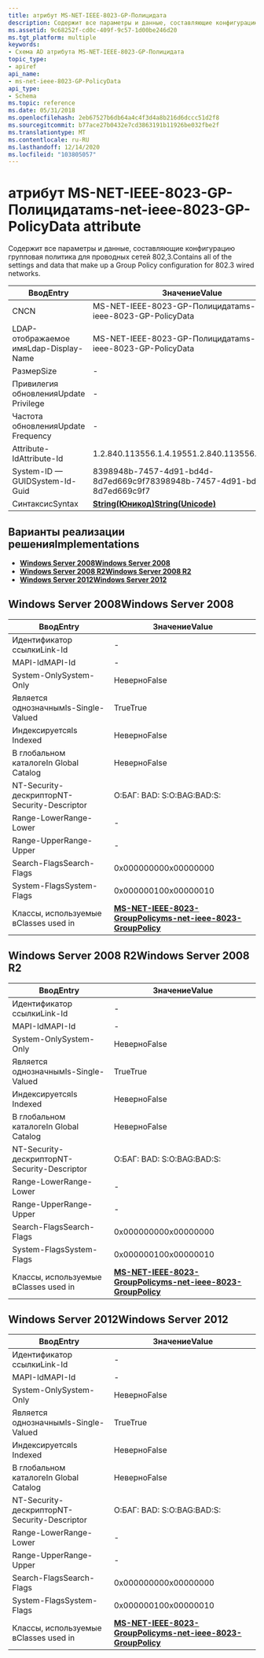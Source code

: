 ```yaml
---
title: атрибут MS-NET-IEEE-8023-GP-Полицидата
description: Содержит все параметры и данные, составляющие конфигурацию групповая политика для проводных сетей 802,3.
ms.assetid: 9c68252f-cd0c-409f-9c57-1d00be246d20
ms.tgt_platform: multiple
keywords:
- Схема AD атрибута MS-NET-IEEE-8023-GP-Полицидата
topic_type:
- apiref
api_name:
- ms-net-ieee-8023-GP-PolicyData
api_type:
- Schema
ms.topic: reference
ms.date: 05/31/2018
ms.openlocfilehash: 2eb67527b6db64a4c4f3d4a8b216d6dccc51d2f8
ms.sourcegitcommit: b77ace27b0432e7cd3863191b11926be032fbe2f
ms.translationtype: MT
ms.contentlocale: ru-RU
ms.lasthandoff: 12/14/2020
ms.locfileid: "103805057"
---
```

# <a name="ms-net-ieee-8023-gp-policydata-attribute"></a><span data-ttu-id="df87e-104">атрибут MS-NET-IEEE-8023-GP-Полицидата</span><span class="sxs-lookup"><span data-stu-id="df87e-104">ms-net-ieee-8023-GP-PolicyData attribute</span></span>

<span data-ttu-id="df87e-105">Содержит все параметры и данные, составляющие конфигурацию групповая политика для проводных сетей 802,3.</span><span class="sxs-lookup"><span data-stu-id="df87e-105">Contains all of the settings and data that make up a Group Policy configuration for 802.3 wired networks.</span></span>



| <span data-ttu-id="df87e-106">Ввод</span><span class="sxs-lookup"><span data-stu-id="df87e-106">Entry</span></span> | <span data-ttu-id="df87e-107">Значение</span><span class="sxs-lookup"><span data-stu-id="df87e-107">Value</span></span> |
|-------------------|---------------------------------------------|
| <span data-ttu-id="df87e-108">CN</span><span class="sxs-lookup"><span data-stu-id="df87e-108">CN</span></span>                | <span data-ttu-id="df87e-109">MS-NET-IEEE-8023-GP-Полицидата</span><span class="sxs-lookup"><span data-stu-id="df87e-109">ms-net-ieee-8023-GP-PolicyData</span></span>              |
| <span data-ttu-id="df87e-110">LDAP-отображаемое имя</span><span class="sxs-lookup"><span data-stu-id="df87e-110">Ldap-Display-Name</span></span> | <span data-ttu-id="df87e-111">MS-NET-IEEE-8023-GP-Полицидата</span><span class="sxs-lookup"><span data-stu-id="df87e-111">ms-net-ieee-8023-GP-PolicyData</span></span>              |
| <span data-ttu-id="df87e-112">Размер</span><span class="sxs-lookup"><span data-stu-id="df87e-112">Size</span></span>              | \-                                          |
| <span data-ttu-id="df87e-113">Привилегия обновления</span><span class="sxs-lookup"><span data-stu-id="df87e-113">Update Privilege</span></span>  | \-                                          |
| <span data-ttu-id="df87e-114">Частота обновления</span><span class="sxs-lookup"><span data-stu-id="df87e-114">Update Frequency</span></span>  | \-                                          |
| <span data-ttu-id="df87e-115">Attribute-Id</span><span class="sxs-lookup"><span data-stu-id="df87e-115">Attribute-Id</span></span>      | <span data-ttu-id="df87e-116">1.2.840.113556.1.4.1955</span><span class="sxs-lookup"><span data-stu-id="df87e-116">1.2.840.113556.1.4.1955</span></span>                     |
| <span data-ttu-id="df87e-117">System-ID — GUID</span><span class="sxs-lookup"><span data-stu-id="df87e-117">System-Id-Guid</span></span>    | <span data-ttu-id="df87e-118">8398948b-7457-4d91-bd4d-8d7ed669c9f7</span><span class="sxs-lookup"><span data-stu-id="df87e-118">8398948b-7457-4d91-bd4d-8d7ed669c9f7</span></span>        |
| <span data-ttu-id="df87e-119">Синтаксис</span><span class="sxs-lookup"><span data-stu-id="df87e-119">Syntax</span></span>            | [<span data-ttu-id="df87e-120">**String(Юникод)**</span><span class="sxs-lookup"><span data-stu-id="df87e-120">**String(Unicode)**</span></span>](s-string-unicode.md) |



## <a name="implementations"></a><span data-ttu-id="df87e-121">Варианты реализации решения</span><span class="sxs-lookup"><span data-stu-id="df87e-121">Implementations</span></span>

-   [<span data-ttu-id="df87e-122">**Windows Server 2008**</span><span class="sxs-lookup"><span data-stu-id="df87e-122">**Windows Server 2008**</span></span>](#windows-server-2008)
-   [<span data-ttu-id="df87e-123">**Windows Server 2008 R2**</span><span class="sxs-lookup"><span data-stu-id="df87e-123">**Windows Server 2008 R2**</span></span>](#windows-server-2008-r2)
-   [<span data-ttu-id="df87e-124">**Windows Server 2012**</span><span class="sxs-lookup"><span data-stu-id="df87e-124">**Windows Server 2012**</span></span>](#windows-server-2012)

## <a name="windows-server-2008"></a><span data-ttu-id="df87e-125">Windows Server 2008</span><span class="sxs-lookup"><span data-stu-id="df87e-125">Windows Server 2008</span></span>



| <span data-ttu-id="df87e-126">Ввод</span><span class="sxs-lookup"><span data-stu-id="df87e-126">Entry</span></span> | <span data-ttu-id="df87e-127">Значение</span><span class="sxs-lookup"><span data-stu-id="df87e-127">Value</span></span> |
|------------------------|-----------------------------------------------------------------------------------|
| <span data-ttu-id="df87e-128">Идентификатор ссылки</span><span class="sxs-lookup"><span data-stu-id="df87e-128">Link-Id</span></span>                | \-                                                                                |
| <span data-ttu-id="df87e-129">MAPI-Id</span><span class="sxs-lookup"><span data-stu-id="df87e-129">MAPI-Id</span></span>                | \-                                                                                |
| <span data-ttu-id="df87e-130">System-Only</span><span class="sxs-lookup"><span data-stu-id="df87e-130">System-Only</span></span>            | <span data-ttu-id="df87e-131">Неверно</span><span class="sxs-lookup"><span data-stu-id="df87e-131">False</span></span>                                                                             |
| <span data-ttu-id="df87e-132">Является однозначным</span><span class="sxs-lookup"><span data-stu-id="df87e-132">Is-Single-Valued</span></span>       | <span data-ttu-id="df87e-133">True</span><span class="sxs-lookup"><span data-stu-id="df87e-133">True</span></span>                                                                              |
| <span data-ttu-id="df87e-134">Индексируется</span><span class="sxs-lookup"><span data-stu-id="df87e-134">Is Indexed</span></span>             | <span data-ttu-id="df87e-135">Неверно</span><span class="sxs-lookup"><span data-stu-id="df87e-135">False</span></span>                                                                             |
| <span data-ttu-id="df87e-136">В глобальном каталоге</span><span class="sxs-lookup"><span data-stu-id="df87e-136">In Global Catalog</span></span>      | <span data-ttu-id="df87e-137">Неверно</span><span class="sxs-lookup"><span data-stu-id="df87e-137">False</span></span>                                                                             |
| <span data-ttu-id="df87e-138">NT-Security-дескриптор</span><span class="sxs-lookup"><span data-stu-id="df87e-138">NT-Security-Descriptor</span></span> | <span data-ttu-id="df87e-139">О:БАГ: BAD: S:</span><span class="sxs-lookup"><span data-stu-id="df87e-139">O:BAG:BAD:S:</span></span>                                                                      |
| <span data-ttu-id="df87e-140">Range-Lower</span><span class="sxs-lookup"><span data-stu-id="df87e-140">Range-Lower</span></span>            | \-                                                                                |
| <span data-ttu-id="df87e-141">Range-Upper</span><span class="sxs-lookup"><span data-stu-id="df87e-141">Range-Upper</span></span>            | \-                                                                                |
| <span data-ttu-id="df87e-142">Search-Flags</span><span class="sxs-lookup"><span data-stu-id="df87e-142">Search-Flags</span></span>           | <span data-ttu-id="df87e-143">0x00000000</span><span class="sxs-lookup"><span data-stu-id="df87e-143">0x00000000</span></span>                                                                        |
| <span data-ttu-id="df87e-144">System-Flags</span><span class="sxs-lookup"><span data-stu-id="df87e-144">System-Flags</span></span>           | <span data-ttu-id="df87e-145">0x00000010</span><span class="sxs-lookup"><span data-stu-id="df87e-145">0x00000010</span></span>                                                                        |
| <span data-ttu-id="df87e-146">Классы, используемые в</span><span class="sxs-lookup"><span data-stu-id="df87e-146">Classes used in</span></span>        | [<span data-ttu-id="df87e-147">**MS-NET-IEEE-8023-GroupPolicy**</span><span class="sxs-lookup"><span data-stu-id="df87e-147">**ms-net-ieee-8023-GroupPolicy**</span></span>](c-ms-net-ieee-8023-grouppolicy.md)<br/> |



## <a name="windows-server-2008-r2"></a><span data-ttu-id="df87e-148">Windows Server 2008 R2</span><span class="sxs-lookup"><span data-stu-id="df87e-148">Windows Server 2008 R2</span></span>



| <span data-ttu-id="df87e-149">Ввод</span><span class="sxs-lookup"><span data-stu-id="df87e-149">Entry</span></span> | <span data-ttu-id="df87e-150">Значение</span><span class="sxs-lookup"><span data-stu-id="df87e-150">Value</span></span> |
|------------------------|-----------------------------------------------------------------------------------|
| <span data-ttu-id="df87e-151">Идентификатор ссылки</span><span class="sxs-lookup"><span data-stu-id="df87e-151">Link-Id</span></span>                | \-                                                                                |
| <span data-ttu-id="df87e-152">MAPI-Id</span><span class="sxs-lookup"><span data-stu-id="df87e-152">MAPI-Id</span></span>                | \-                                                                                |
| <span data-ttu-id="df87e-153">System-Only</span><span class="sxs-lookup"><span data-stu-id="df87e-153">System-Only</span></span>            | <span data-ttu-id="df87e-154">Неверно</span><span class="sxs-lookup"><span data-stu-id="df87e-154">False</span></span>                                                                             |
| <span data-ttu-id="df87e-155">Является однозначным</span><span class="sxs-lookup"><span data-stu-id="df87e-155">Is-Single-Valued</span></span>       | <span data-ttu-id="df87e-156">True</span><span class="sxs-lookup"><span data-stu-id="df87e-156">True</span></span>                                                                              |
| <span data-ttu-id="df87e-157">Индексируется</span><span class="sxs-lookup"><span data-stu-id="df87e-157">Is Indexed</span></span>             | <span data-ttu-id="df87e-158">Неверно</span><span class="sxs-lookup"><span data-stu-id="df87e-158">False</span></span>                                                                             |
| <span data-ttu-id="df87e-159">В глобальном каталоге</span><span class="sxs-lookup"><span data-stu-id="df87e-159">In Global Catalog</span></span>      | <span data-ttu-id="df87e-160">Неверно</span><span class="sxs-lookup"><span data-stu-id="df87e-160">False</span></span>                                                                             |
| <span data-ttu-id="df87e-161">NT-Security-дескриптор</span><span class="sxs-lookup"><span data-stu-id="df87e-161">NT-Security-Descriptor</span></span> | <span data-ttu-id="df87e-162">О:БАГ: BAD: S:</span><span class="sxs-lookup"><span data-stu-id="df87e-162">O:BAG:BAD:S:</span></span>                                                                      |
| <span data-ttu-id="df87e-163">Range-Lower</span><span class="sxs-lookup"><span data-stu-id="df87e-163">Range-Lower</span></span>            | \-                                                                                |
| <span data-ttu-id="df87e-164">Range-Upper</span><span class="sxs-lookup"><span data-stu-id="df87e-164">Range-Upper</span></span>            | \-                                                                                |
| <span data-ttu-id="df87e-165">Search-Flags</span><span class="sxs-lookup"><span data-stu-id="df87e-165">Search-Flags</span></span>           | <span data-ttu-id="df87e-166">0x00000000</span><span class="sxs-lookup"><span data-stu-id="df87e-166">0x00000000</span></span>                                                                        |
| <span data-ttu-id="df87e-167">System-Flags</span><span class="sxs-lookup"><span data-stu-id="df87e-167">System-Flags</span></span>           | <span data-ttu-id="df87e-168">0x00000010</span><span class="sxs-lookup"><span data-stu-id="df87e-168">0x00000010</span></span>                                                                        |
| <span data-ttu-id="df87e-169">Классы, используемые в</span><span class="sxs-lookup"><span data-stu-id="df87e-169">Classes used in</span></span>        | [<span data-ttu-id="df87e-170">**MS-NET-IEEE-8023-GroupPolicy**</span><span class="sxs-lookup"><span data-stu-id="df87e-170">**ms-net-ieee-8023-GroupPolicy**</span></span>](c-ms-net-ieee-8023-grouppolicy.md)<br/> |



## <a name="windows-server-2012"></a><span data-ttu-id="df87e-171">Windows Server 2012</span><span class="sxs-lookup"><span data-stu-id="df87e-171">Windows Server 2012</span></span>



| <span data-ttu-id="df87e-172">Ввод</span><span class="sxs-lookup"><span data-stu-id="df87e-172">Entry</span></span> | <span data-ttu-id="df87e-173">Значение</span><span class="sxs-lookup"><span data-stu-id="df87e-173">Value</span></span> |
|------------------------|-----------------------------------------------------------------------------------|
| <span data-ttu-id="df87e-174">Идентификатор ссылки</span><span class="sxs-lookup"><span data-stu-id="df87e-174">Link-Id</span></span>                | \-                                                                                |
| <span data-ttu-id="df87e-175">MAPI-Id</span><span class="sxs-lookup"><span data-stu-id="df87e-175">MAPI-Id</span></span>                | \-                                                                                |
| <span data-ttu-id="df87e-176">System-Only</span><span class="sxs-lookup"><span data-stu-id="df87e-176">System-Only</span></span>            | <span data-ttu-id="df87e-177">Неверно</span><span class="sxs-lookup"><span data-stu-id="df87e-177">False</span></span>                                                                             |
| <span data-ttu-id="df87e-178">Является однозначным</span><span class="sxs-lookup"><span data-stu-id="df87e-178">Is-Single-Valued</span></span>       | <span data-ttu-id="df87e-179">True</span><span class="sxs-lookup"><span data-stu-id="df87e-179">True</span></span>                                                                              |
| <span data-ttu-id="df87e-180">Индексируется</span><span class="sxs-lookup"><span data-stu-id="df87e-180">Is Indexed</span></span>             | <span data-ttu-id="df87e-181">Неверно</span><span class="sxs-lookup"><span data-stu-id="df87e-181">False</span></span>                                                                             |
| <span data-ttu-id="df87e-182">В глобальном каталоге</span><span class="sxs-lookup"><span data-stu-id="df87e-182">In Global Catalog</span></span>      | <span data-ttu-id="df87e-183">Неверно</span><span class="sxs-lookup"><span data-stu-id="df87e-183">False</span></span>                                                                             |
| <span data-ttu-id="df87e-184">NT-Security-дескриптор</span><span class="sxs-lookup"><span data-stu-id="df87e-184">NT-Security-Descriptor</span></span> | <span data-ttu-id="df87e-185">О:БАГ: BAD: S:</span><span class="sxs-lookup"><span data-stu-id="df87e-185">O:BAG:BAD:S:</span></span>                                                                      |
| <span data-ttu-id="df87e-186">Range-Lower</span><span class="sxs-lookup"><span data-stu-id="df87e-186">Range-Lower</span></span>            | \-                                                                                |
| <span data-ttu-id="df87e-187">Range-Upper</span><span class="sxs-lookup"><span data-stu-id="df87e-187">Range-Upper</span></span>            | \-                                                                                |
| <span data-ttu-id="df87e-188">Search-Flags</span><span class="sxs-lookup"><span data-stu-id="df87e-188">Search-Flags</span></span>           | <span data-ttu-id="df87e-189">0x00000000</span><span class="sxs-lookup"><span data-stu-id="df87e-189">0x00000000</span></span>                                                                        |
| <span data-ttu-id="df87e-190">System-Flags</span><span class="sxs-lookup"><span data-stu-id="df87e-190">System-Flags</span></span>           | <span data-ttu-id="df87e-191">0x00000010</span><span class="sxs-lookup"><span data-stu-id="df87e-191">0x00000010</span></span>                                                                        |
| <span data-ttu-id="df87e-192">Классы, используемые в</span><span class="sxs-lookup"><span data-stu-id="df87e-192">Classes used in</span></span>        | [<span data-ttu-id="df87e-193">**MS-NET-IEEE-8023-GroupPolicy**</span><span class="sxs-lookup"><span data-stu-id="df87e-193">**ms-net-ieee-8023-GroupPolicy**</span></span>](c-ms-net-ieee-8023-grouppolicy.md)<br/> |



 

 





